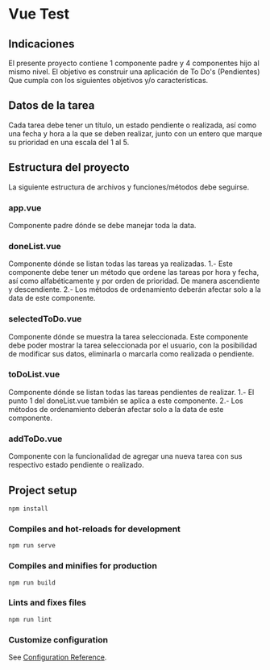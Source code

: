 # Vue Test

## Indicaciones
El presente proyecto contiene 1 componente padre y 4 componentes hijo al mismo nivel. El objetivo es construir una aplicación de To Do's (Pendientes) Que cumpla con los siguientes objetivos y/o características.

## Datos de la tarea
Cada tarea debe tener un título, un estado pendiente o realizada, así como una fecha y hora a la que se deben realizar, junto con un entero que marque su prioridad en una escala del 1 al 5.

## Estructura del proyecto
La siguiente estructura de archivos y funciones/métodos debe seguirse. 

### app.vue
Componente padre dónde se debe manejar toda la data.

### doneList.vue
Componente dónde se listan todas las tareas ya realizadas.
1.- Este componente debe tener un método que ordene las tareas por hora y fecha, así como alfabéticamente y por orden de prioridad. De manera ascendiente y descendiente.
2.- Los métodos de ordenamiento deberán afectar solo a la data de este componente.

### selectedToDo.vue
Componente dónde se muestra la tarea seleccionada.
Este componente debe poder mostrar la tarea seleccionada por el usuario, con la posibilidad de modificar sus datos, eliminarla o marcarla como realizada o pendiente.

### toDoList.vue
Componente dónde se listan todas las tareas pendientes de realizar. 
1.- El punto 1 del doneList.vue también se aplica a este componente.
2.- Los métodos de ordenamiento deberán afectar solo a la data de este componente.

### addToDo.vue
Componente con la funcionalidad de agregar una nueva tarea con sus respectivo estado pendiente o realizado.

## Project setup
```
npm install
```

### Compiles and hot-reloads for development
```
npm run serve
```

### Compiles and minifies for production
```
npm run build
```

### Lints and fixes files
```
npm run lint
```

### Customize configuration
See [Configuration Reference](https://cli.vuejs.org/config/).
